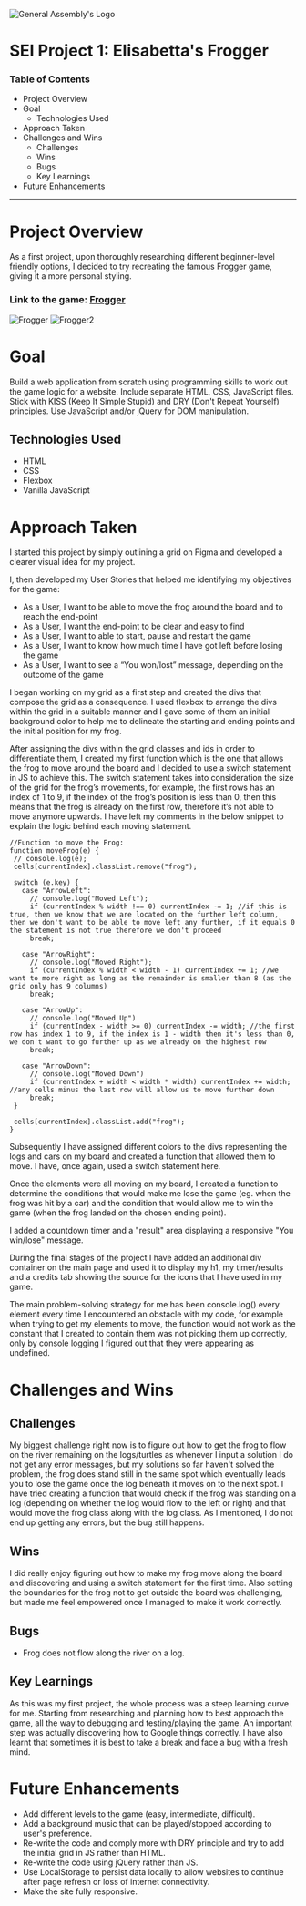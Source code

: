 ![General Assembly's Logo](https://camo.githubusercontent.com/603ef5eae7d28900a9678ae96c6c60a9c72f8a059c328b28cf978df999cea1f8/68747470733a2f2f692e696d6775722e636f6d2f6c7a56493364382e706e67)

# SEI Project 1: Elisabetta's Frogger

### Table of Contents
- Project Overview
- Goal
    - Technologies Used
- Approach Taken
- Challenges and Wins
    - Challenges
    - Wins
    - Bugs
    - Key Learnings
- Future Enhancements

---

# Project Overview
As a first project, upon thoroughly researching different beginner-level friendly options,  I decided to try recreating the famous Frogger game, giving it a more personal styling. 
### Link to the game: [Frogger](https://emaspero.github.io/GA-Project01-Frogger/)
![Frogger](/icons/screenshots/Frogger.png)
![Frogger2](/icons/screenshots/Frogger2.png)

# Goal
Build a web application from scratch using programming skills to work out the game logic for a website. Include separate HTML, CSS, JavaScript files. Stick with KISS (Keep It Simple Stupid) and DRY (Don't Repeat Yourself) principles. Use JavaScript and/or jQuery for DOM manipulation.

## Technologies Used
- HTML
- CSS 
- Flexbox
- Vanilla JavaScript

# Approach Taken
I started this project by simply outlining a grid on Figma and developed a clearer visual idea for my project.

I, then developed my User Stories that helped me identifying my objectives for the game:
- As a User, I want to be able to move the frog around the board and to reach the end-point
- As a User, I want the end-point to be clear and easy to find
- As a User, I want to able to start, pause and restart the game
- As a User, I want to know how much time I have got left before losing the game
- As a User, I want to see a “You won/lost” message, depending on the outcome of the game

I began working on my grid as a first step and created the divs that compose the grid as a consequence. I used flexbox to arrange the divs within the grid in a suitable manner and I gave some of them an initial background color to help me to delineate the starting and ending points and the initial position for my frog.

After assigning the divs within the grid classes and ids in order to differentiate them, I created my first function which is the one that allows the frog to move around the board and I decided to use a switch statement in JS to achieve this. The switch statement takes into consideration the size of the grid for the frog’s movements, for example, the first rows has an index of 1 to 9, if the index of the frog’s position is less than 0, then this means that the frog is already on the first row, therefore it’s not able to move anymore upwards. I have left my comments in the below snippet to explain the logic behind each moving statement.
```
//Function to move the Frog:
function moveFrog(e) {
 // console.log(e);
 cells[currentIndex].classList.remove("frog");
 
 switch (e.key) {
   case "ArrowLeft":
     // console.log("Moved Left");
     if (currentIndex % width !== 0) currentIndex -= 1; //if this is true, then we know that we are located on the further left column, then we don't want to be able to move left any further, if it equals 0 the statement is not true therefore we don't proceed
     break;
 
   case "ArrowRight":
     // console.log("Moved Right");
     if (currentIndex % width < width - 1) currentIndex += 1; //we want to more right as long as the remainder is smaller than 8 (as the grid only has 9 columns)
     break;
 
   case "ArrowUp":
     // console.log("Moved Up")
     if (currentIndex - width >= 0) currentIndex -= width; //the first row has index 1 to 9, if the index is 1 - width then it's less than 0, we don't want to go further up as we already on the highest row
     break;
 
   case "ArrowDown":
     // console.log("Moved Down")
     if (currentIndex + width < width * width) currentIndex += width; //any cells minus the last row will allow us to move further down
     break;
 }
 
 cells[currentIndex].classList.add("frog");
}
```
Subsequently I have assigned different colors to the divs representing the logs and cars on my board and created a function that allowed them to move. I have, once again, used a switch statement here.

Once the elements were all moving on my board, I created a function to determine the conditions that would make me lose the game (eg. when the frog was hit by a car) and the condition that would allow me to win the game (when the frog landed on the chosen ending point).

I added a countdown timer and a "result" area displaying a responsive "You win/lose" message.

During the final stages of the project I have added an additional div container on the main page and used it to display my h1, my timer/results and a credits tab showing the source for the icons that I have used in my game.

The main problem-solving strategy for me has been console.log() every element every time I encountered an obstacle with my code, for example when trying to get my elements to move, the function would not work as the constant that I created to contain them was not picking them up correctly, only by console logging I figured out that they were appearing as undefined.


# Challenges and Wins
## Challenges
My biggest challenge right now is to figure out how to get the frog to flow on the river remaining on the logs/turtles as whenever I input a solution I do not get any error messages, but my solutions so far haven't solved the problem, the frog does stand still in the same spot which eventually leads you to lose the game once the log beneath it moves on to the next spot. I have tried creating a function that would check if the frog was standing on a log (depending on whether the log would flow to the left or right) and that would move the frog class along with the log class. As I mentioned, I do not end up getting any errors, but the bug still happens.

## Wins
I did really enjoy figuring out how to make my frog move along the board and discovering and using a switch statement for the first time. Also setting the boundaries for the frog not to get outside the board was challenging, but made me feel empowered once I managed to make it work correctly.
 
## Bugs
- Frog does not flow along the river on a log.

## Key Learnings
As this was my first project, the whole process was a steep learning curve for me. Starting from researching and planning how to best approach the game, all the way to debugging and testing/playing the game. An important step was actually discovering how to Google things correctly. I have also learnt that sometimes it is best to take a break and face a bug with a fresh mind.

# Future Enhancements
- Add different levels to the game (easy, intermediate, difficult).
- Add a background music that can be played/stopped according to user's preference.
- Re-write the code and comply more with DRY principle and try to add the initial grid in JS rather than HTML.
- Re-write the code using jQuery rather than JS.
- Use LocalStorage to persist data locally to allow websites to continue after page refresh or loss of internet connectivity.
- Make the site fully responsive.

